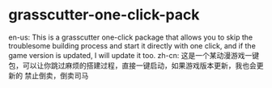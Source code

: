 # grasscutter-one-click-pack
en-us:
This is a grasscutter one-click package that allows you to skip the troublesome building process and start it directly with one click, and if the game version is updated, I will update it too.
zh-cn:
这是一个某动漫游戏一键包，可以让你跳过麻烦的搭建过程，直接一键启动，如果游戏版本更新，我也会更新的
禁止倒卖，倒卖司马
